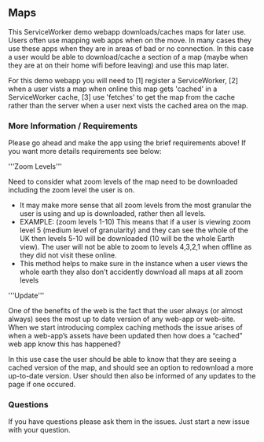 ## Maps

This ServiceWorker demo webapp downloads/caches maps for later use. Users often use mapping web apps when on the move. In many cases they use these apps when they are in areas of bad or no connection. In this case a user would be able to download/cache a section of a map (maybe when they are at on their home wifi before leaving) and use this map later.

For this demo webapp you will need to [1] register a ServiceWorker, [2] when a user vists a map when online this map gets 'cached' in a ServiceWorker cache, [3] use 'fetches' to get the map from the cache rather than the server when a user next vists the cached area on the map. 

### More Information / Requirements
Please go ahead and make the app using the brief requirements above! If you want more details requirements see below:

'''Zoom Levels'''

Need to consider what zoom levels of the map need to be downloaded including the zoom level the user is on.
* It may make more sense that all zoom levels from the most granular the user is using and up is downloaded, rather then all levels.
* EXAMPLE: (zoom levels 1-10) This means that if a user is viewing zoom level 5 (medium level of granularity) and they can see the whole of the UK then levels 5-10 will be downloaded (10 will be the whole Earth view). The user will not be able to zoom to levels 4,3,2,1 when offline as they did not visit these online.
* This method helps to make sure in the instance when a user views the whole earth they also don’t accidently download all maps at all zoom levels

'''Update'''

One of the benefits of the web is the fact that the user always (or almost always) sees the most up to date version of any web-app or web-site. When we start introducing complex caching methods the issue arises of when a web-app’s assets have been updated then how does a “cached” web app know this has happened?

In this use case the user should be able to know that they are seeing a cached version of the map, and should see an option to redownload a more up-to-date version. User should then also be informed of any updates to the page if one occured. 

### Questions 
If you have questions please ask them in the issues. Just start a new issue with your question.
